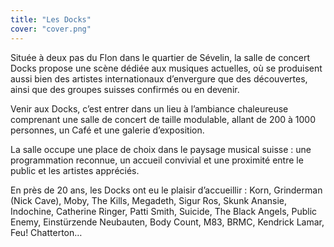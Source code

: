 ```yaml
---
title: "Les Docks"
cover: "cover.png"
---
```


Située à deux pas du Flon dans le quartier de Sévelin, la salle de concert Docks propose une scène dédiée aux musiques
actuelles, où se produisent aussi bien des artistes internationaux d’envergure que des découvertes, ainsi que des
groupes suisses confirmés ou en devenir.

Venir aux Docks, c’est entrer dans un lieu à l’ambiance chaleureuse comprenant une salle de concert de taille modulable,
allant de 200 à 1000 personnes, un Café et une galerie d’exposition.

La salle occupe une place de choix dans le paysage musical suisse : une programmation reconnue, un accueil convivial et
une proximité entre le public et les artistes appréciés.

En près de 20 ans, les Docks ont eu le plaisir d’accueillir : Korn, Grinderman (Nick Cave), Moby, The Kills, Megadeth,
Sigur Ros, Skunk Anansie, Indochine, Catherine Ringer, Patti Smith, Suicide, The Black Angels, Public Enemy,
Einstürzende Neubauten, Body Count, M83, BRMC, Kendrick Lamar, Feu! Chatterton…
